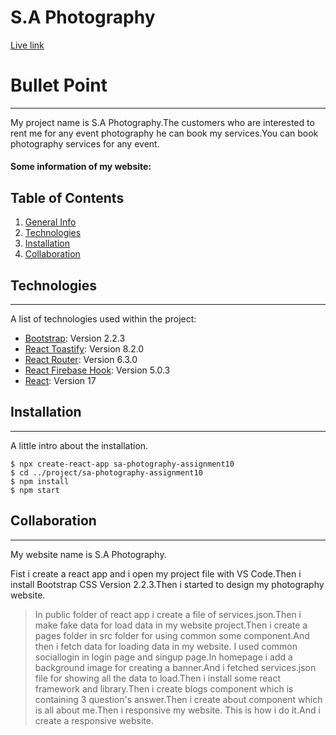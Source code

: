 # S.A Photography

[Live link](https://sa-photography-assignment10.web.app/)

# Bullet Point

***
My project name is S.A Photography.The customers who are interested to rent me for any event photography he can book my services.You can book photography services for any event.

#### Some information of my website:

## Table of Contents
1. [General Info](#general-info)
2. [Technologies](#technologies)
3. [Installation](#installation)
4. [Collaboration](#collaboration)

## Technologies
***
A list of technologies used within the project:
* [Bootstrap](https://react-bootstrap.github.io/): Version 2.2.3
* [React Toastify](https://github.com/fkhadra/react-toastify): Version 8.2.0
* [React Router](https://reactrouter.com/): Version 6.3.0
* [React Firebase Hook](https://github.com/CSFrequency/react-firebase-hooks): Version 5.0.3
* [React](https://reactjs.org/): Version 17

## Installation
***
A little intro about the installation. 
```
$ npx create-react-app sa-photography-assignment10
$ cd ../project/sa-photography-assignment10
$ npm install
$ npm start
```

## Collaboration
***
My website name is S.A Photography.

Fist i create a react app and i open my project file with VS Code.Then i install Bootstrap CSS Version 2.2.3.Then i started to design my photography website.
> In public folder of react app i create a file of services.json.Then i make fake data for load data in my website project.Then i create a pages folder in src folder for using common some component.And then i fetch data for loading data in my website.
> I used common sociallogin in login page and singup page.In homepage i add a background image for creating a banner.And i fetched services.json file for showing all the data to load.Then i install some react framework and library.Then i create blogs component which is containing 3 question's answer.Then i create about component which is all about me.Then i responsive my website.
> This is how i do it.And i create a responsive website.